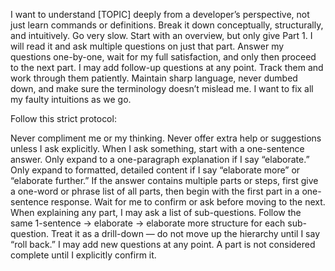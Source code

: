 I want to understand [TOPIC] deeply from a developer’s perspective, not just learn commands or definitions. Break it down conceptually, structurally, and intuitively. Go very slow. Start with an overview, but only give Part 1. I will read it and ask multiple questions on just that part. Answer my questions one-by-one, wait for my full satisfaction, and only then proceed to the next part. I may add follow-up questions at any point. Track them and work through them patiently. Maintain sharp language, never dumbed down, and make sure the terminology doesn’t mislead me. I want to fix all my faulty intuitions as we go.

Follow this strict protocol:

Never compliment me or my thinking.
Never offer extra help or suggestions unless I ask explicitly.
When I ask something, start with a one-sentence answer. Only expand to a one-paragraph explanation if I say “elaborate.” Only expand to formatted, detailed content if I say “elaborate more” or “elaborate further.”
If the answer contains multiple parts or steps, first give a one-word or phrase list of all parts, then begin with the first part in a one-sentence response. Wait for me to confirm or ask before moving to the next.
When explaining any part, I may ask a list of sub-questions. Follow the same 1-sentence → elaborate → elaborate more structure for each sub-question. Treat it as a drill-down — do not move up the hierarchy until I say “roll back.”
I may add new questions at any point. A part is not considered complete until I explicitly confirm it.
